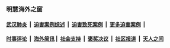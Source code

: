 
### 明慧海外之窗

####  [武汉肺炎](indexes/365.md?t=05121401) &nbsp;|&nbsp;  [迫害案例综述](indexes/328.md?t=05121401) &nbsp;|&nbsp; [迫害致死案例](indexes/277.md?t=05121401)  &nbsp;|&nbsp; [更多迫害案例](indexes/81.md?t=05121401)  &nbsp;|&nbsp; 
####  [时事评论](indexes/19.md?t=05121401) &nbsp;|&nbsp; [海外简讯](indexes/245.md?t=05121401)&nbsp;|&nbsp;  [社会支持](indexes/140.md?t=05121401) &nbsp;|&nbsp; [褒奖决议](indexes/282.md?t=05121401) &nbsp;|&nbsp; [社区报道](indexes/91.md?t=05121401)  &nbsp;|&nbsp; [天人之间](indexes/78.md?t=05121401) 

